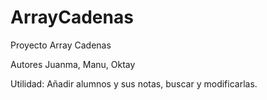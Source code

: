 # ArrayCadenas
Proyecto Array Cadenas 

Autores Juanma, Manu, Oktay

Utilidad: Añadir alumnos y sus notas, buscar y modificarlas.
